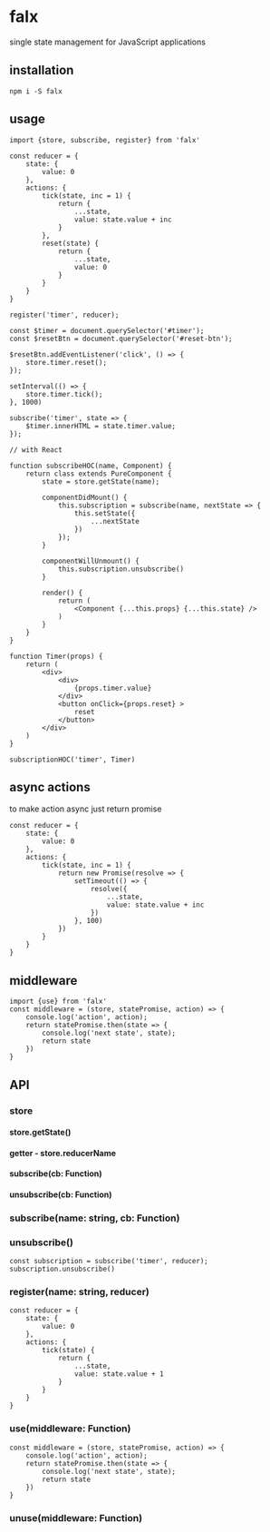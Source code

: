 # falx
single state management for JavaScript applications

## installation
````
npm i -S falx
````

## usage
````es6
import {store, subscribe, register} from 'falx'

const reducer = {
    state: {
        value: 0
    },
    actions: {
        tick(state, inc = 1) {
            return {
                ...state,
                value: state.value + inc
            }
        },
        reset(state) {
            return {
                ...state,
                value: 0
            }
        }
    }
}

register('timer', reducer);

const $timer = document.querySelector('#timer');
const $resetBtn = document.querySelector('#reset-btn');

$resetBtn.addEventListener('click', () => {
    store.timer.reset();
});

setInterval(() => {
    store.timer.tick();
}, 1000)

subscribe('timer', state => {
    $timer.innerHTML = state.timer.value;
});

// with React

function subscribeHOC(name, Component) {
    return class extends PureComponent {
        state = store.getState(name);

        componentDidMount() {
            this.subscription = subscribe(name, nextState => {
                this.setState({
                    ...nextState
                })
            });
        }

        componentWillUnmount() {
            this.subscription.unsubscribe()
        }

        render() {
            return (
                <Component {...this.props} {...this.state} />
            )
        }
    }
}

function Timer(props) {
    return (
        <div>
            <div>
                {props.timer.value}
            </div>
            <button onClick={props.reset} >
                reset
            </button>
        </div>
    )
}

subscriptionHOC('timer', Timer)

````

## async actions
to make action async just return promise
````es6
const reducer = {
    state: {
        value: 0
    },
    actions: {
        tick(state, inc = 1) {
            return new Promise(resolve => {
                setTimeout(() => {
                    resolve({
                        ...state,
                        value: state.value + inc
                    })
                }, 100)
            })
        }
    }
}
````

## middleware
````es6
import {use} from 'falx'
const middleware = (store, statePromise, action) => {
    console.log('action', action);
    return statePromise.then(state => {
        console.log('next state', state);
        return state
    })
}
````

## API

### store
#### store.getState()
#### getter - store.reducerName
#### subscribe(cb: Function)
#### unsubscribe(cb: Function)

### subscribe(name: string, cb: Function)

### unsubscribe()
````es6
const subscription = subscribe('timer', reducer);
subscription.unsubscribe()
````

### register(name: string, reducer)
````es6
const reducer = {
    state: {
        value: 0
    },
    actions: {
        tick(state) {
            return {
                ...state,
                value: state.value + 1
            }
        }
    }
}
````

### use(middleware: Function)
````es6
const middleware = (store, statePromise, action) => {
    console.log('action', action);
    return statePromise.then(state => {
        console.log('next state', state);
        return state
    })
}
````

### unuse(middleware: Function)